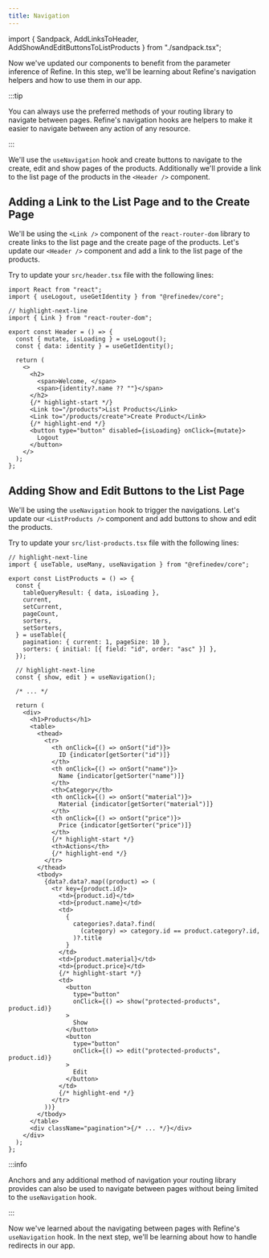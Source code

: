 ```yaml
---
title: Navigation
---
```


import { Sandpack, AddLinksToHeader, AddShowAndEditButtonsToListProducts } from "./sandpack.tsx";

<Sandpack>

Now we've updated our components to benefit from the parameter inference of Refine. In this step, we'll be learning about Refine's navigation helpers and how to use them in our app.

:::tip

You can always use the preferred methods of your routing library to navigate between pages. Refine's navigation hooks are helpers to make it easier to navigate between any action of any resource.

:::

We'll use the `useNavigation` hook and create buttons to navigate to the create, edit and show pages of the products. Additionally we'll provide a link to the list page of the products in the `<Header />` component.

## Adding a Link to the List Page and to the Create Page

We'll be using the `<Link />` component of the `react-router-dom` library to create links to the list page and the create page of the products. Let's update our `<Header />` component and add a link to the list page of the products.

Try to update your `src/header.tsx` file with the following lines:

```tsx title="src/header.tsx"
import React from "react";
import { useLogout, useGetIdentity } from "@refinedev/core";

// highlight-next-line
import { Link } from "react-router-dom";

export const Header = () => {
  const { mutate, isLoading } = useLogout();
  const { data: identity } = useGetIdentity();

  return (
    <>
      <h2>
        <span>Welcome, </span>
        <span>{identity?.name ?? ""}</span>
      </h2>
      {/* highlight-start */}
      <Link to="/products">List Products</Link>
      <Link to="/products/create">Create Product</Link>
      {/* highlight-end */}
      <button type="button" disabled={isLoading} onClick={mutate}>
        Logout
      </button>
    </>
  );
};
```

<AddLinksToHeader />

## Adding Show and Edit Buttons to the List Page

We'll be using the `useNavigation` hook to trigger the navigations. Let's update our `<ListProducts />` component and add buttons to show and edit the products.

Try to update your `src/list-products.tsx` file with the following lines:

```tsx title="src/list-products.tsx"
// highlight-next-line
import { useTable, useMany, useNavigation } from "@refinedev/core";

export const ListProducts = () => {
  const {
    tableQueryResult: { data, isLoading },
    current,
    setCurrent,
    pageCount,
    sorters,
    setSorters,
  } = useTable({
    pagination: { current: 1, pageSize: 10 },
    sorters: { initial: [{ field: "id", order: "asc" }] },
  });

  // highlight-next-line
  const { show, edit } = useNavigation();

  /* ... */

  return (
    <div>
      <h1>Products</h1>
      <table>
        <thead>
          <tr>
            <th onClick={() => onSort("id")}>
              ID {indicator[getSorter("id")]}
            </th>
            <th onClick={() => onSort("name")}>
              Name {indicator[getSorter("name")]}
            </th>
            <th>Category</th>
            <th onClick={() => onSort("material")}>
              Material {indicator[getSorter("material")]}
            </th>
            <th onClick={() => onSort("price")}>
              Price {indicator[getSorter("price")]}
            </th>
            {/* highlight-start */}
            <th>Actions</th>
            {/* highlight-end */}
          </tr>
        </thead>
        <tbody>
          {data?.data?.map((product) => (
            <tr key={product.id}>
              <td>{product.id}</td>
              <td>{product.name}</td>
              <td>
                {
                  categories?.data?.find(
                    (category) => category.id == product.category?.id,
                  )?.title
                }
              </td>
              <td>{product.material}</td>
              <td>{product.price}</td>
              {/* highlight-start */}
              <td>
                <button
                  type="button"
                  onClick={() => show("protected-products", product.id)}
                >
                  Show
                </button>
                <button
                  type="button"
                  onClick={() => edit("protected-products", product.id)}
                >
                  Edit
                </button>
              </td>
              {/* highlight-end */}
            </tr>
          ))}
        </tbody>
      </table>
      <div className="pagination">{/* ... */}</div>
    </div>
  );
};
```

<AddShowAndEditButtonsToListProducts />

:::info

Anchors and any additional method of navigation your routing library provides can also be used to navigate between pages without being limited to the `useNavigation` hook.

:::

Now we've learned about the navigating between pages with Refine's `useNavigation` hook. In the next step, we'll be learning about how to handle redirects in our app.

</Sandpack>
